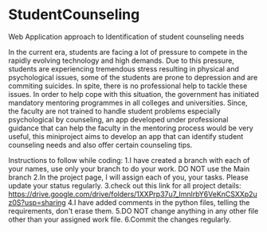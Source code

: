 # StudentCounseling
Web Application approach to Identification of student counseling needs

In the current era, students are facing a lot of pressure to compete in the rapidly evolving technology and high demands. Due to this pressure, students are experiencing  tremendous stress resulting in physical and psychological issues, some of the students are prone to depression and are commiting suicides. In spite, there is no professional help to tackle these issues. In order to help cope with this situation, the government has initiated mandatory mentoring programmes in all colleges and universities. Since, the faculty are not trained to handle student problems especially psychological by counseling, an app developed under professional guidance that can help the faculty in the mentoring process would be very useful, this miniproject aims to develop an app that can identify student counseling needs and also offer certain counseling tips.

Instructions to follow while coding:
1.I have created a branch with each of your names, use only your branch to do your work. DO NOT use the Main branch
2.In the project page, I will assign each of you, your tasks. Please update your status regularly.
3.check out this link for all project details: https://drive.google.com/drive/folders/1XXPrp37u7_ImnlrbY6VeKnCSXXp2uz0S?usp=sharing
4.I have added comments in the python files, telling the requirements, don't erase them.
5.DO NOT change anything in any other file other than your assigned work file.
6.Commit the changes regularly.


 


